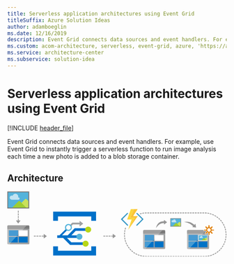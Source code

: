 ```yaml
---
title: Serverless application architectures using Event Grid
titleSuffix: Azure Solution Ideas
author: adamboeglin
ms.date: 12/16/2019
description: Event Grid connects data sources and event handlers. For example, use Event Grid to instantly trigger a serverless function to run image analysis each time a new photo is added to a blob storage container.
ms.custom: acom-architecture, serverless, event-grid, azure, 'https://azure.microsoft.com/solutions/architecture/serverless-application-architectures-using-event-grid/'
ms.service: architecture-center
ms.subservice: solution-idea
---
```

# Serverless application architectures using Event Grid

[!INCLUDE [header_file](../header.md)]

Event Grid connects data sources and event handlers. For example, use Event Grid to instantly trigger a serverless function to run image analysis each time a new photo is added to a blob storage container.

## Architecture

<svg class="architecture-diagram" aria-labelledby="serverless-application-architectures-using-event-grid" height="223" viewbox="0 0 501 149"  xmlns="http://www.w3.org/2000/svg">
    <g fill="none" fill-rule="evenodd" stroke="none" stroke-width="1">
        <path fill="#969696" d="M446.058 147.038v1.8h4.113l.104-.001-.012-1.799zM440.347 148.838h4.008v-1.8h-4.008zM434.634 148.838h4.009v-1.8h-4.009zM428.923 148.838h4.009v-1.8h-4.009zM423.211 148.838h4.008v-1.8h-4.008zM417.5 148.838h4.008v-1.8H417.5zM411.789 148.838h4.008v-1.8h-4.008zM406.076 148.838h4.009v-1.8h-4.009zM400.365 148.838h4.009v-1.8h-4.009zM394.654 148.838h4.008v-1.8h-4.008zM388.941 148.838h4.009v-1.8h-4.009zM383.23 148.838h4.009v-1.8h-4.009zM377.518 148.838h4.008v-1.8h-4.008zM371.807 148.838h4.008v-1.8h-4.008zM366.096 148.838h4.008v-1.8h-4.008zM360.383 148.838h4.009v-1.8h-4.009zM354.672 148.838h4.009v-1.8h-4.009zM348.96 148.838h4.009v-1.8h-4.009zM343.248 148.838h4.009v-1.8h-4.009zM337.537 148.838h4.009v-1.8h-4.009zM331.826 148.838h4.009v-1.8h-4.009zM326.114 148.838h4.008v-1.8h-4.008zM320.402 148.838h4.009v-1.8h-4.009zM318.699 148.839h-1.602c-.82 0-1.636-.02-2.447-.06l.086-1.797c.782.038 1.57.055 2.36.055h1.603v1.802zM452.006 148.801l-.068-1.799a49.083 49.083 0 003.92-.305l.213 1.787a50.79 50.79 0 01-4.065.317M312.92 148.667a49.995 49.995 0 01-4.048-.496l.291-1.777a49.2 49.2 0 003.903.48l-.147 1.793zM457.788 148.25l-.273-1.778a48.593 48.593 0 003.859-.756l.417 1.752a50.69 50.69 0 01-4.003.783M307.166 147.86a50.722 50.722 0 01-3.964-.961l.495-1.73c1.255.358 2.54.67 3.822.925l-.353 1.766zM463.47 147.036l-.478-1.735c1.26-.347 2.52-.75 3.747-1.198l.617 1.69a49.722 49.722 0 01-3.886 1.243M301.543 146.391a50.282 50.282 0 01-3.828-1.416l.692-1.66a49 49 0 003.692 1.365l-.556 1.711zM468.975 145.17l-.676-1.667a48.711 48.711 0 003.58-1.623l.808 1.608a50.859 50.859 0 01-3.712 1.683M296.121 144.278a50.084 50.084 0 01-3.638-1.85l.88-1.57c1.14.64 2.32 1.24 3.508 1.785l-.75 1.635zM474.22 142.684l-.864-1.58a49.26 49.26 0 003.37-2.024l.989 1.503a50.056 50.056 0 01-3.495 2.101M290.984 141.553a50.802 50.802 0 01-3.4-2.256l1.055-1.459c1.061.768 2.164 1.5 3.28 2.176l-.935 1.54zM479.146 139.608l-1.04-1.469a48.701 48.701 0 003.117-2.4l1.154 1.381a50.614 50.614 0 01-3.231 2.488M286.196 138.256a50.706 50.706 0 01-3.118-2.63l1.216-1.328a49.101 49.101 0 003.006 2.537l-1.104 1.421zM483.687 135.985l-1.2-1.34a49.323 49.323 0 002.821-2.74l1.304 1.24a50.6 50.6 0 01-2.925 2.84M281.82 134.433a50.306 50.306 0 01-2.795-2.97l1.358-1.179a49.662 49.662 0 002.697 2.864l-1.26 1.285zM487.785 131.867l-1.347-1.194a48.843 48.843 0 002.49-3.047l1.439 1.082a50.834 50.834 0 01-2.582 3.159M277.911 130.135a50.704 50.704 0 01-2.438-3.27l1.486-1.015a48.99 48.99 0 002.35 3.152l-1.398 1.133zM491.386 127.303l-1.475-1.03a48.896 48.896 0 002.124-3.314l1.554.91a50.341 50.341 0 01-2.203 3.434M274.52 125.42a50.854 50.854 0 01-2.044-3.526l1.593-.84a48.234 48.234 0 001.972 3.401l-1.52.966zM494.441 122.355l-1.584-.855a48.724 48.724 0 001.728-3.536l1.648.724a50.692 50.692 0 01-1.792 3.667M271.697 120.348a50.427 50.427 0 01-1.624-3.739l1.679-.649a48.67 48.67 0 001.565 3.605l-1.62.783zM496.904 117.085l-1.672-.666a48.785 48.785 0 001.306-3.713l1.721.527a50.547 50.547 0 01-1.355 3.852M269.476 114.981a50.318 50.318 0 01-1.18-3.904l1.743-.45a48.428 48.428 0 001.137 3.763l-1.7.591zM498.74 111.567l-1.739-.469c.34-1.261.63-2.552.865-3.834l1.771.324a50.453 50.453 0 01-.898 3.979M267.89 109.39a50.645 50.645 0 01-.72-4.015l1.783-.246c.18 1.296.413 2.598.695 3.871l-1.758.39zM499.92 105.878l-1.78-.264c.192-1.29.332-2.604.419-3.91l1.796.119a50.79 50.79 0 01-.434 4.055M266.964 103.654a51.184 51.184 0 01-.254-4.07l1.8-.04c.029 1.307.11 2.629.245 3.925l-1.791.185zM500.44 100.091l-1.8-.059a49.653 49.653 0 00-.029-3.934l1.798-.086a51.422 51.422 0 01.03 4.08M268.5 97.872l-1.8-.021c.016-1.354.087-2.725.21-4.071l1.793.164a49.473 49.473 0 00-.202 3.928M498.504 94.43a48.702 48.702 0 00-.478-3.904l1.776-.29a50.44 50.44 0 01.496 4.048l-1.794.146zM268.884 92.282l-1.786-.227c.17-1.345.397-2.7.675-4.021l1.762.369a48.574 48.574 0 00-.651 3.879M497.726 88.882a48.315 48.315 0 00-.925-3.823l1.731-.493c.372 1.302.694 2.635.96 3.963l-1.766.353zM269.906 86.774l-1.748-.432a50.852 50.852 0 011.136-3.917l1.707.572a48.435 48.435 0 00-1.095 3.777M496.314 83.462a48.377 48.377 0 00-1.36-3.689l1.661-.69c.52 1.25.995 2.537 1.412 3.823l-1.713.555zM494.286 78.247a48.444 48.444 0 00-1.778-3.506l1.57-.88a50.048 50.048 0 011.846 3.638l-1.638.748zM491.668 73.3a48.807 48.807 0 00-2.171-3.28l1.459-1.053a50.33 50.33 0 012.252 3.398l-1.54.934zM488.495 68.682a49.244 49.244 0 00-2.534-3.008l1.33-1.215a51.13 51.13 0 012.626 3.12l-1.422 1.103zM484.814 64.46a48.543 48.543 0 00-2.862-2.7l1.182-1.36a51.54 51.54 0 012.967 2.8l-1.287 1.26zM480.671 60.683a49.047 49.047 0 00-3.152-2.354l1.017-1.485a50.741 50.741 0 013.27 2.442l-1.135 1.397zM476.122 57.406a48.728 48.728 0 00-3.402-1.977l.84-1.591c1.2.632 2.387 1.323 3.529 2.049l-.967 1.519zM471.225 54.673a48.055 48.055 0 00-3.608-1.569l.65-1.68a50.494 50.494 0 013.743 1.63l-.785 1.62zM466.043 52.524a48.947 48.947 0 00-3.764-1.139l.451-1.742a49.81 49.81 0 013.904 1.182l-.59 1.699zM303.178 51.86l-.515-1.725a51.17 51.17 0 013.953-1.005l.373 1.761c-1.278.27-2.56.596-3.811.969M460.654 50.995a48.32 48.32 0 00-3.87-.696l.246-1.783c1.342.185 2.693.428 4.015.722l-.391 1.757zM308.63 50.573l-.311-1.773a50.618 50.618 0 014.042-.542l.167 1.792a48.426 48.426 0 00-3.897.523M455.123 50.098a48.808 48.808 0 00-3.925-.247l.041-1.8c1.357.031 2.726.117 4.07.256l-.186 1.791zM314.195 49.923l-.105-1.797a51.913 51.913 0 013.007-.089h1.051v1.801h-1.051c-.965 0-1.941.028-2.902.085M445.507 49.838h4.008v-1.801h-4.008zM439.796 49.838h4.008v-1.801h-4.008zM434.084 49.838h4.008v-1.801h-4.008zM428.373 49.838h4.008v-1.801h-4.008zM422.661 49.838h4.008v-1.801h-4.008zM416.949 49.838h4.008v-1.801h-4.008zM411.238 49.838h4.008v-1.801h-4.008zM405.526 49.838h4.008v-1.801h-4.008zM399.814 49.838h4.008v-1.801h-4.008zM394.103 49.838h4.008v-1.801h-4.008zM388.391 49.838h4.008v-1.801h-4.008zM382.68 49.838h4.008v-1.801h-4.008zM376.968 49.838h4.008v-1.801h-4.008zM371.256 49.838h4.008v-1.801h-4.008zM365.545 49.838h4.008v-1.801h-4.008zM359.833 49.838h4.008v-1.801h-4.008zM354.122 49.838h4.008v-1.801h-4.008zM348.41 49.838h4.008v-1.801h-4.008zM342.698 49.838h4.008v-1.801h-4.008zM336.987 49.838h4.008v-1.801h-4.008zM331.275 49.838h4.008v-1.801h-4.008zM325.563 49.838h4.008v-1.801h-4.008zM319.852 49.838h4.008v-1.801h-4.008z"/>
        <path d="M434.716 112.26h-2.803l-1.672 1.807h4.475v13.054h-16.548l-3.438 3.716h-2.209a2.014 2.014 0 01-2.009-2.009v.202c0 1.004.805 1.908 1.808 1.908h46.498a1.907 1.907 0 001.908-1.908V94.632l-12.527.042-13.483 14.556v3.03z" fill="#A0A1A2"/>
        <path d="M460.725 95.69v-5.726a1.907 1.907 0 00-1.908-1.908h-4.519l-7.059 7.633h13.486zM412.522 88.056h-.201c-1.004 0-1.808.904-1.808 1.908v.101c0-1.105.904-2.009 2.009-2.009" fill="#7A7A7A"/>
        <path fill="#0072C6" d="M434.716 109.23l-2.803 3.03h2.803zM434.716 114.067h-4.475l-12.073 13.055h16.548z"/>
        <path fill="#FFF" d="M410.513 95.69v.1h36.634l.093-.1z"/>
        <path d="M410.513 97.396v31.434c0 1.104.904 2.007 2.009 2.007h2.209l3.437-3.715h-3.94v-13.055h16.014l1.672-1.808h-17.685V99.204h20.487v10.026l12.43-13.44h-36.633v1.606z" fill="#A0A1A2"/>
        <path d="M410.513 97.396v31.434c0 1.104.904 2.007 2.009 2.007h2.209l3.437-3.715h-3.94v-13.055h16.014l1.672-1.808h-17.685V99.204h20.487v10.026l13.734-14.849-37.937-.167v3.182z" fill="#BBBCBD"/>
        <path d="M454.298 88.056h-41.776a2.015 2.015 0 00-2.01 2.01v5.623h36.728l7.058-7.633z" fill="#7A7A7A"/>
        <path d="M454.298 88.056h-41.776a2.015 2.015 0 00-2.01 2.01v5.623h36.728l7.058-7.633z" fill="#9F9F9F"/>
        <path fill="#0072C6" d="M434.716 99.204h-20.488v13.056h17.685l2.803-3.03z"/>
        <path fill="#479BD2" d="M434.716 99.204h-20.488v13.056h17.685l2.803-3.03z"/>
        <path fill="#0072C6" d="M414.229 114.067v13.055h3.939l12.074-13.055z"/>
        <path fill="#479BD2" d="M414.229 114.067v13.055h3.939l12.074-13.055z"/>
        <path fill="#0072C6" d="M436.523 127.122h20.386v-13.055h-20.386z"/>
        <path d="M465.852 87.316a5.25 5.25 0 11-10.49-.423 5.25 5.25 0 0110.49.423" fill="#FFF"/>
        <path fill="#54B3DB" d="M436.684 111.66h19.945V99.709h-19.945z"/>
        <path d="M334.575 112.26h-2.802l-1.672 1.807h4.474v13.054h-16.548l-3.437 3.716h-2.21a2.014 2.014 0 01-2.008-2.009v.202c0 1.004.804 1.908 1.808 1.908h46.497a1.907 1.907 0 001.908-1.908V94.632l-12.527.042-13.483 14.556v3.03z" fill="#A0A1A2"/>
        <path d="M360.585 95.69v-5.726a1.907 1.907 0 00-1.908-1.908h-4.52L347.1 95.69h13.486zM312.38 88.056h-.2c-1.004 0-1.807.904-1.807 1.908v.101c0-1.105.904-2.009 2.008-2.009" fill="#7A7A7A"/>
        <path fill="#0072C6" d="M334.575 109.23l-2.802 3.03h2.802zM334.575 114.067H330.1l-12.074 13.055h16.548z"/>
        <path fill="#FFF" d="M310.372 95.69v.1h36.633l.094-.1z"/>
        <path d="M310.372 97.396v31.434c0 1.104.904 2.007 2.008 2.007h2.21l3.436-3.715h-3.938v-13.055h16.013l1.672-1.808h-17.685V99.204h20.487v10.026l12.43-13.44h-36.633v1.606z" fill="#A0A1A2"/>
        <path d="M310.372 97.396v31.434c0 1.104.904 2.007 2.008 2.007h2.21l3.436-3.715h-3.938v-13.055h16.013l1.672-1.808h-17.685V99.204h20.487v10.026l13.734-14.849-37.937-.167v3.182z" fill="#BBBCBD"/>
        <path d="M354.157 88.056H312.38a2.015 2.015 0 00-2.008 2.01v5.623h36.726l7.06-7.633z" fill="#7A7A7A"/>
        <path d="M354.157 88.056H312.38a2.015 2.015 0 00-2.008 2.01v5.623h36.726l7.06-7.633z" fill="#9F9F9F"/>
        <path fill="#0072C6" d="M334.575 99.204h-20.487v13.056h17.685l2.802-3.03z"/>
        <path fill="#479BD2" d="M334.575 99.204h-20.487v13.056h17.685l2.802-3.03z"/>
        <path fill="#0072C6" d="M314.088 114.067v13.055h3.938l12.075-13.055z"/>
        <path fill="#479BD2" d="M314.088 114.067v13.055h3.938l12.075-13.055z"/>
        <path fill="#FFF" d="M336.383 112.26h20.386V99.204h-20.386z"/>
        <path fill="#0072C6" d="M336.383 127.122h20.386v-13.055h-20.386z"/>
        <path d="M24.325 101.51h-2.802l-1.672 1.807h4.474v13.054H7.777l-3.437 3.716H2.13a2.014 2.014 0 01-2.008-2.009v.202c0 1.004.804 1.908 1.808 1.908h46.497a1.907 1.907 0 001.908-1.908V83.882l-12.527.042L24.325 98.48v3.03z" fill="#A0A1A2"/>
        <path d="M50.335 84.94v-5.726a1.907 1.907 0 00-1.908-1.908h-4.52L36.85 84.94h13.486zM2.13 77.306h-.2c-1.004 0-1.807.904-1.807 1.908v.101c0-1.105.904-2.009 2.008-2.009" fill="#7A7A7A"/>
        <path fill="#0072C6" d="M24.325 98.48l-2.802 3.03h2.802zM24.325 103.317H19.85L7.777 116.372h16.548z"/>
        <path fill="#FFF" d="M.122 84.94v.1h36.633l.094-.1z"/>
        <path d="M.122 86.646v31.434c0 1.104.904 2.007 2.008 2.007h2.21l3.436-3.715H3.838v-13.055h16.013l1.672-1.808H3.838V88.454h20.487V98.48l12.43-13.44H.122v1.606z" fill="#A0A1A2"/>
        <path d="M.122 86.646v31.434c0 1.104.904 2.007 2.008 2.007h2.21l3.436-3.715H3.838v-13.055h16.013l1.672-1.808H3.838V88.454h20.487V98.48L38.06 83.631.122 83.464v3.182z" fill="#BBBCBD"/>
        <path d="M43.907 77.306H2.13a2.015 2.015 0 00-2.008 2.01v5.623h36.726l7.06-7.633z" fill="#7A7A7A"/>
        <path d="M43.907 77.306H2.13a2.015 2.015 0 00-2.008 2.01v5.623h36.726l7.06-7.633z" fill="#9F9F9F"/>
        <path fill="#0072C6" d="M24.325 88.454H3.838v13.056h17.685l2.802-3.03z"/>
        <path fill="#479BD2" d="M24.325 88.454H3.838v13.056h17.685l2.802-3.03z"/>
        <path fill="#0072C6" d="M3.838 103.317v13.055h3.938l12.075-13.055z"/>
        <path fill="#479BD2" d="M3.838 103.317v13.055h3.938l12.075-13.055z"/>
        <path fill="#FFF" d="M26.133 101.51h20.386V88.454H26.133z"/>
        <path fill="#0072C6" d="M26.133 116.372h20.386v-13.055H26.133z"/>
        <path d="M296.95 49.13a1.254 1.254 0 00-1.756 0 1.213 1.213 0 000 1.835l11.574 11.34a1.35 1.35 0 010 1.836l-11.816 11.735a1.353 1.353 0 000 1.837 1.337 1.337 0 001.757 0l13.735-13.572a1.444 1.444 0 000-1.837L296.95 49.13zM263.903 64.141a1.357 1.357 0 010-1.836l11.34-11.34a1.213 1.213 0 000-1.836 1.256 1.256 0 00-1.757 0l-13.494 13.175a1.444 1.444 0 000 1.836l13.731 13.572c.503.44 1.253.44 1.756 0a1.353 1.353 0 000-1.836l-11.576-11.735z" fill="#3999C6"/>
        <path fill="#FCD116" d="M275.961 87.362l-.003.008.003-.003v-.001z"/>
        <path fill="#FF8C00" d="M275.96 87.367l-.001.004.002-.004v-.001zM275.961 87.366z"/>
        <path fill="#FCD116" d="M287.295 56.157h10.696z"/>
        <path fill="#FBD63C" d="M275.961 87.366l15.165-27.376-10.219-.08 8.622-19.64h-7.424l-8.382 23.63 10.218.08-7.98 23.382z"/>
        <path fill="#FF8C00" d="M287.295 56.157l10.378-15.886h-.001zM297.99 56.158l-22.029 31.208z"/>
        <path fill="#FAC336" d="M291.126 59.99L275.96 87.366l22.03-31.208h-10.697v-.001l10.378-15.886h-8.142l-8.622 19.64z"/>
        <path d="M136.323 105.855h25.867l-.716-2.14.716-3.89h-15.833l9.833-10.054h29.083l-.25-1.133-.333-4.897h-30.833L137.94 99.824h-12.992l11.498-11.38-2.862-2.742-14.416 14.122h-5.224V105.855h13.54l15.898 15.952h33.17V115.776H146.19l-9.867-9.92z" fill="#0070C9"/>
        <path d="M173.357 73.188l-8.25-6.25v4.024H148.44l-5.278 5.318c.98.937 1.953 1.87 2.862 2.741l3.75-3.86h15.333v4.694l8.25-6.667z" fill="#9EA0A2"/>
        <path fill="#0070C9" d="M191.69 124.938v10h-76v-10h-11v21h98v-21zM115.69 66.938v-10h76v10h11v-21h-98v21z"/>
        <path d="M179.773 81.952a6.874 6.874 0 019.722 0 6.874 6.874 0 11-9.722 9.722 6.874 6.874 0 010-9.722" fill="#B8D616"/>
        <path d="M139.595 87.373a5.36 5.36 0 110-10.72 5.36 5.36 0 010 10.72m0-13.288a7.929 7.929 0 10.002 15.857 7.929 7.929 0 00-.002-15.857M171.551 102.999a6.942 6.942 0 11-13.884 0 6.942 6.942 0 0113.884 0" fill="#54B3DB"/>
        <path d="M185.718 118.916a6.941 6.941 0 01-6.942 6.94 6.941 6.941 0 110-13.882 6.942 6.942 0 016.942 6.942" fill="#B8D616"/>
        <path fill="#54B3DB" d="M1.184 37.639h48.464V1.063H1.184z"/>
        <path d="M43.962 17.814a2.513 2.513 0 00-3.555 0L20.954 37.266h28.153V22.96l-5.145-5.145z" fill="#CAE15C"/>
        <path d="M25.6 13.708c-.36 0-.702.074-1.013.208a6.49 6.49 0 00.392-2.208 6.52 6.52 0 00-12.755-1.903 4.707 4.707 0 00-1.959-.434 4.742 4.742 0 100 9.484H25.6a2.574 2.574 0 000-5.147" fill="#C1E3F2"/>
        <path d="M10.766 37.293L25.82 22.238a1.948 1.948 0 012.752 0l15.054 15.055h-32.86z" fill="#9ECD32"/>
        <path d="M1.835 36.876h46.101V2.001H1.835v34.875zM0 38.84h50.029V0H0v38.84z" fill="#7A7A7A"/>
        <path fill="#54B3DB" d="M372.913 79.502h23.742V61.584h-23.742z"/>
        <path d="M393.87 69.79a1.234 1.234 0 00-1.743 0l-9.529 9.529h13.792V72.31l-2.52-2.521z" fill="#CAE15C"/>
        <path d="M384.874 67.778a1.26 1.26 0 00-.496.102 3.18 3.18 0 00.192-1.081 3.195 3.195 0 00-6.249-.933 2.296 2.296 0 00-.959-.212 2.323 2.323 0 100 4.645h7.512a1.26 1.26 0 100-2.521" fill="#C1E3F2"/>
        <path d="M377.608 79.333l7.375-7.375a.952.952 0 011.348 0l7.375 7.375h-16.098z" fill="#9ECD32"/>
        <path d="M373.233 79.128h22.584V62.044h-22.584v17.084zm-.9.962h24.509V61.063h-24.509V80.09z" fill="#7A7A7A"/>
        <path d="M454.885 105.054a.849.849 0 00-1.198 0l-6.554 6.555h9.485v-4.822l-1.733-1.733z" fill="#CAE15C"/>
        <path d="M445.813 104.078a.858.858 0 00-.34.069 2.197 2.197 0 10-4.166-1.384 1.582 1.582 0 00-.66-.147 1.599 1.599 0 000 3.196h5.166a.867.867 0 100-1.734" fill="#C1E3F2"/>
        <path d="M443.471 111.462l5.072-5.073a.655.655 0 01.927 0l5.073 5.073h-11.072z" fill="#9ECD32"/>
        <path d="M436.961 111.355h19.396V99.876h-19.396v11.479zm-.834-12.209l-.041 13.125h20.968l.042-13.125h-20.969z" fill="#FFF"/>
        <path d="M460.548 84.303a3.421 3.421 0 00-3.418 3.418 3.421 3.421 0 003.418 3.418 3.421 3.421 0 003.418-3.418 3.421 3.421 0 00-3.418-3.418zm-1.274 15.041a.5.5 0 01-.5-.5V94.2a6.65 6.65 0 01-1.404-.567l-3.274 3.275a.502.502 0 01-.707 0l-1.834-1.834a.5.5 0 010-.707l3.216-3.217a6.7 6.7 0 01-.72-1.72h-4.84a.5.5 0 01-.5-.5v-1.866a.5.5 0 01.5-.5h4.72a6.584 6.584 0 01.721-2.049l-3.097-3.098a.5.5 0 010-.707l1.834-1.834a.503.503 0 01.707 0l3.051 3.052c.51-.3 1.055-.53 1.627-.686v-4.303c0-.277.223-.5.5-.5h2.592c.278 0 .5.223.5.5v4.317a6.61 6.61 0 011.61.69l3.069-3.07a.504.504 0 01.707 0l1.834 1.834a.5.5 0 010 .707l-3.125 3.126c.346.638.582 1.316.704 2.021h4.67a.5.5 0 01.5.5v1.865a.5.5 0 01-.5.5h-4.79a6.618 6.618 0 01-.704 1.693l3.245 3.245a.5.5 0 010 .707l-1.834 1.834a.5.5 0 01-.707 0l-3.29-3.29a6.665 6.665 0 01-1.389.57v4.657a.5.5 0 01-.5.5h-2.592z" fill="#DF7C00"/>
        <path d="M460.548 90.64a2.922 2.922 0 01-2.918-2.919 2.921 2.921 0 012.918-2.918 2.921 2.921 0 012.918 2.918 2.922 2.922 0 01-2.918 2.918m1.318-14.7h-2.592a1 1 0 00-1 1v3.931a7.062 7.062 0 00-1.038.438l-2.787-2.786a.997.997 0 00-1.415 0l-1.834 1.834a1 1 0 000 1.414l2.84 2.84a7.025 7.025 0 00-.516 1.453h-4.313a1 1 0 00-1 1v1.865a1 1 0 001 1h4.465c.125.391.285.77.476 1.134l-2.952 2.95a1 1 0 000 1.414l1.834 1.834a1 1 0 001.415 0l3.017-3.017c.264.125.534.234.808.326v4.275a1 1 0 001 1h2.592a1 1 0 001-1v-4.29c.27-.093.536-.2.793-.325l3.033 3.031a.996.996 0 001.413 0l1.834-1.834a1 1 0 000-1.414l-2.978-2.977c.185-.356.337-.725.46-1.107h4.415a1 1 0 001-1v-1.865a1 1 0 00-1-1h-4.264a7.07 7.07 0 00-.502-1.424l2.87-2.869a1 1 0 000-1.414l-1.834-1.834a1 1 0 00-1.414 0l-2.803 2.802a6.997 6.997 0 00-1.023-.438v-3.948a1 1 0 00-1-1M460.55 91.64a3.918 3.918 0 10-.001-7.837 3.918 3.918 0 000 7.837m1.318-14.7v4.708a6.188 6.188 0 012.18.934l3.353-3.352 1.834 1.834-3.397 3.397c.476.773.794 1.655.894 2.603h5.106v1.865h-5.19a6.173 6.173 0 01-.94 2.265l3.526 3.526-1.834 1.834-3.563-3.562a6.163 6.163 0 01-1.969.803v5.05h-2.592v-5.038a6.18 6.18 0 01-1.986-.799l-3.547 3.546-1.833-1.834 3.5-3.5a6.182 6.182 0 01-.958-2.29h-5.24v-1.866h5.156a6.17 6.17 0 01.913-2.63l-3.371-3.37 1.833-1.834 3.334 3.334a6.184 6.184 0 012.199-.928v-4.697h2.592" fill="#FFF"/>
        <path d="M431.048 82.36l-1.289-8.7-2.42 2.417c-1.5-1.166-4.797-3.75-8.566-5.472-5.833-2.667-15.666-1.25-15.666-1.25s10.75 1.833 15.416 5.083c2.789 1.943 4.708 3.61 5.807 4.645l-1.98 1.977 8.698 1.3zM364.918 70.027l-7.067-5.235v2.984c-1.966.104-7.004.338-10.662 2.745-6.26 4.121-7.666 12.917-7.666 12.917s4.761-7.371 10-9.583c3.382-1.428 6.521-1.671 8.328-1.665v3.072l7.067-5.235zM247.918 101.723l-7.067-5.235v4.336h-3.578v1.8h3.578v4.335zM219.273 102.624h4.5v-1.8h-4.5zM231.273 102.624h4.5v-1.8h-4.5zM225.273 102.624h4.5v-1.8h-4.5zM83.184 96.625v10.472l7.067-5.237zM60.607 102.624h4.5v-1.8h-4.5zM66.607 102.624h4.5v-1.8h-4.5zM72.607 102.624h4.5v-1.8h-4.5zM78.607 102.624h4.5v-1.8h-4.5zM26.048 66.056v-4.208h-1.8v4.208H19.67l5.235 7.066 5.236-7.066zM24.248 48.348h1.8v-4.5h-1.8zM24.248 60.348h1.8v-4.5h-1.8zM24.248 54.348h1.8v-4.5h-1.8z" fill="#969696"/>
    </g>
</svg>


